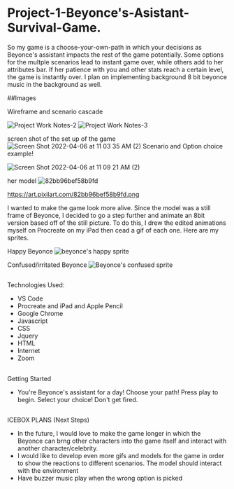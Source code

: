 # Project-1-Beyonce's-Asistant-Survival-Game.
So my game is a choose-your-own-path in which your decisions as Beyonce's assistant impacts the rest of the game potentially. Some options for the multple scenarios lead to instant game over, while others add to her attributes bar. If her patience with you and other stats reach a certain level, the game is instantly over. I plan on implementing background 8 bit beyonce music in the background as well.

##Images

Wireframe and scenario cascade

![Project  Work Notes-2](https://user-images.githubusercontent.com/99516928/162010237-d749e9ad-3120-4adf-ba95-8b84afc321c1.jpg)
![Project  Work Notes-3](https://user-images.githubusercontent.com/99516928/162010261-e63d404e-7dbf-4971-aff7-9febca4758a4.jpg)



screen shot of the set up of the game
![Screen Shot 2022-04-06 at 11 03 35 AM (2)](https://user-images.githubusercontent.com/99516928/162006947-82505d4f-8ef0-4d0e-9f55-c509259cab83.png)
Scenario and Option choice example!

![Screen Shot 2022-04-06 at 11 09 21 AM (2)](https://user-images.githubusercontent.com/99516928/162009446-df082087-81d7-4c55-80d8-2eaee6a3d324.png)



her model
![82bb96bef58b9fd](https://user-images.githubusercontent.com/99516928/162007633-a81fc344-be74-455d-9872-c91fc00fa0d7.png)

https://art.pixilart.com/82bb96bef58b9fd.png

I wanted to make the game look more alive. Since the model was a still frame of Beyonce, I decided to go a step further and animate an 8bit version based off of the still picture. To do this, I drew the edited animations myself on Procreate on my iPad then cead a gif of each one.
Here are my sprites.


Happy Beyonce
![beyonce's happy sprite](https://user-images.githubusercontent.com/99516928/162797707-a945c7da-62a5-4542-8ff6-56f2db9e3efa.png)

Confused/irritated Beyonce
![Beyonce's confused sprite](https://user-images.githubusercontent.com/99516928/162798468-420cf4c3-2c34-4ea6-a19b-c4bb311cc64e.png)


##
Technologies Used:
- VS Code
- Procreate and iPad and Apple Pencil
- Google Chrome
- Javascript
- CSS
- Jquery
- HTML
- Internet
- Zoom


##
Getting Started
- You're Beyonce's assistant for a day! Choose your path! Press play to begin. Select your choice! Don't get fired.

##
ICEBOX PLANS (Next Steps)
- In the future, I would love to make the game longer in which the Beyonce can brng other characters into the game itself and interact with another character/celebrity. 
- I would like to develop even more gifs and models for the game in order to show the reactions to different scenarios. The model should interact with the environment
- Have buzzer music play when the wrong option is picked
